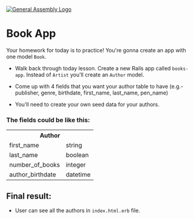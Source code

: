 [![General Assembly Logo](https://camo.githubusercontent.com/1a91b05b8f4d44b5bbfb83abac2b0996d8e26c92/687474703a2f2f692e696d6775722e636f6d2f6b6538555354712e706e67)](https://generalassemb.ly/education/web-development-immersive)


# Book App

Your homework for today is to practice! You're gonna create an app with one model `Book`.

- Walk back through today lesson. Create a new Rails app called `books-app`. Instead of `Artist` you'll create an `Author` model. 
- Come up with 4 fields that you want your author table to have (e.g.- publisher, genre, birthdate, first_name, last_name, pen_name)

- You'll need to create your own seed data for your authors.

### The fields could be like this:

<table>
  <th colspan="2" style="text-align:center">Author</th>
  
  <tr>
    <td>first_name</td>
    <td>string</td>
  </tr>
  <tr>
    <td>last_name</td>
    <td>boolean</td>
  </tr>
  <tr>
    <td>number_of_books</td>
    <td>integer</td>
  </tr>
  <tr>
    <td>author_birthdate</td>
    <td>datetime</td>
  </tr>
</table>



## Final result:
- User can see all the authors in `index.html.erb` file.
